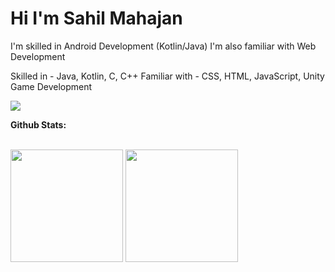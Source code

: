 # Hi I'm Sahil Mahajan

I'm skilled in Android Development (Kotlin/Java)
I'm also familiar with Web Development

Skilled in - Java, Kotlin, C, C++
Familiar with - CSS, HTML, JavaScript, Unity Game Development

<a href="https://www.linkedin.com/in/sahil-mahajan-62b29a203/"> <img src="https://img.shields.io/badge/-LinkedIn-blue"></img></a>

<b>Github Stats: </b>

<br />
<img height="180em" src="https://github-readme-stats.vercel.app/api?username=Sahil-77&count_private=true&show_icons=true&theme=midnight-purple&hide_rank=false&hide_border=TRUE" />
<img height="180em" src="https://github-readme-stats.vercel.app/api/top-langs/?username=Sahil-77&layout=compact&title_color=ffffff&text_color=c9cacc&icon_color=2bbc8a&bg_color=1d1f21&hide_border=TRUE"/>

